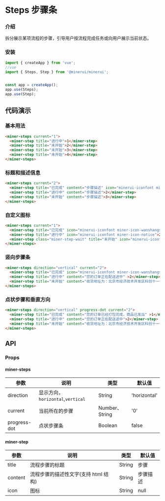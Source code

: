 # Steps 步骤条

### 介绍

拆分展示某项流程的步骤，引导用户按流程完成任务或向用户展示当前状态。

### 安装

```javascript
import { createApp } from 'vue';
//vue
import { Steps, Step } from '@minerui/minerui';


const app = createApp();
app.use(Steps);
app.use(Step);
```

## 代码演示

### 基本用法

```html
<miner-steps current="1">
  <miner-step title="进行中">1</miner-step>
  <miner-step title="未开始">2</miner-step>
  <miner-step title="未开始">3</miner-step>
  <miner-step title="未开始">4</miner-step>
</miner-steps>
```

### 标题和描述信息

```html
<miner-steps current="2">
  <miner-step title="已完成" content="步骤描述" icon="minerui-iconfont miner-icon-wanshangshide">1</miner-step>
  <miner-step title="进行中" content="步骤描述">2</miner-step>
  <miner-step title="未开始" content="步骤描述">3</miner-step>
</miner-steps>
```

### 自定义图标

```html
<miner-steps current="1">
  <miner-step title="已完成" icon="minerui-iconfont miner-icon-wanshangshide" status="error">1</miner-step>
  <miner-step title="进行中" icon="minerui-iconfont miner-icon-notice">2</miner-step> 
  <miner-step class="miner-step-wait" title="未开始" icon="minerui-iconfont miner-icon-notice">3</miner-step>
</miner-steps>
```

### 竖向步骤条

```html
<miner-steps direction="vertical" current="2">
  <miner-step title="已完成" icon="minerui-iconfont miner-icon-wanshangshide" content="您的订单已经打包完成，商品已发出" >1</miner-step>
  <miner-step title="进行中" content="您的订单正在配送途中" >2</miner-step>
  <miner-step title="未开始" content="收货地址为：北京市经济技术开发区科创十一街18号院京东大厦">3</miner-step>
</miner-steps>
```

### 点状步骤和垂直方向
```html
<miner-steps direction="vertical" progress-dot current="2">
  <miner-step title="已完成" content="您的订单已经打包完成，商品已发出" >1</miner-step>
  <miner-step title="进行中" content="您的订单正在配送途中">2</miner-step>
  <miner-step title="未开始" content="收货地址为：北京市经济技术开发区科创十一街18号院京东大厦">3</miner-step>
</miner-steps>
```


## API

### Props

#### miner-steps

| 参数                   | 说明                                                        | 类型           | 默认值      |
| ---------------------- | ----------------------------------------------------------- | -------------- | ----------- |
| direction	             | 	显示方向，`horizontal`,`vertical`  | String        | 'horizontal'  | 
| current	               | 	当前所在的步骤           | Number、String        | '0'      |
| progress-dot            |  点状步骤条     | Boolean | false         |



#### miner-step

| 参数           | 说明                   | 类型     | 默认值      |
| ---------------- | ---------------------- | ------------ | ----------- |
| title            | 流程步骤的标题         | String | 步骤 |
| content          | 流程步骤的描述性文字(支持 html 结构)       | String | 步骤描述 |
| icon          | 图标       | String | null |